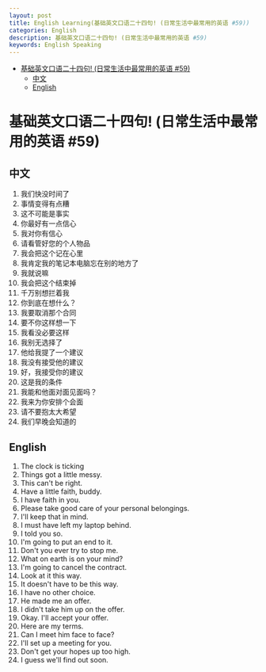 ```yaml
---
layout: post
title: English Learning(基础英文口语二十四句! (日常生活中最常用的英语 #59))
categories: English
description: 基础英文口语二十四句! (日常生活中最常用的英语 #59)
keywords: English Speaking
---
```


<!-- START doctoc generated TOC please keep comment here to allow auto update -->
<!-- DON'T EDIT THIS SECTION, INSTEAD RE-RUN doctoc TO UPDATE -->


- [基础英文口语二十四句! (日常生活中最常用的英语 #59)](#%E5%9F%BA%E7%A1%80%E8%8B%B1%E6%96%87%E5%8F%A3%E8%AF%AD%E4%BA%8C%E5%8D%81%E5%9B%9B%E5%8F%A5-%E6%97%A5%E5%B8%B8%E7%94%9F%E6%B4%BB%E4%B8%AD%E6%9C%80%E5%B8%B8%E7%94%A8%E7%9A%84%E8%8B%B1%E8%AF%AD-59)
  - [中文](#%E4%B8%AD%E6%96%87)
  - [English](#english)

<!-- END doctoc generated TOC please keep comment here to allow auto update -->

# 基础英文口语二十四句! (日常生活中最常用的英语 #59)

## 中文

1. 我们快没时间了
2. 事情变得有点糟
3. 这不可能是事实
4. 你最好有一点信心
5. 我对你有信心
6. 请看管好您的个人物品
7. 我会把这个记在心里
8. 我肯定我的笔记本电脑忘在别的地方了
9. 我就说嘛
10. 我会把这个结束掉
11. 千万别想拦着我
12. 你到底在想什么？
13. 我要取消那个合同
14. 要不你这样想一下
15. 我看没必要这样
16. 我别无选择了
17. 他给我提了一个建议
18. 我没有接受他的建议
19. 好，我接受你的建议
20. 这是我的条件
21. 我能和他面对面见面吗？
22. 我来为你安排个会面
23. 请不要抱太大希望
24. 我们早晚会知道的


## English

1. The clock is ticking
2. Things got a little messy.
3. This can't be right.
4. Have a little faith, buddy.
5. I have faith in you.
6. Please take good care of your personal belongings.
7. I'll keep that in mind.
8. I must have left my laptop behind.
9. I told you so.
10. I'm going to put an end to it.
11. Don't you ever try to stop me.
12. What on earth is on your mind?
13. I'm going to cancel the contract.
14. Look at it this way.
15. It doesn't have to be this way.
16. I have no other choice.
17. He made me an offer.
18. I didn't take him up on the offer.
19. Okay. I'll accept your offer.
20. Here are my terms.
21. Can I meet him face to face?
22. I'll set up a meeting for you.
23. Don't get your hopes up too high.
24. I guess we'll find out soon.

